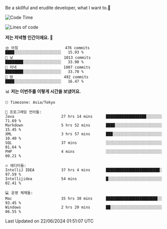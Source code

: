 Be a skillful and erudite developer, what I want to.👶

<!--START_SECTION:waka-->
![Code Time](http://img.shields.io/badge/Code%20Time-920%20hrs%2029%20mins-blue)

![Lines of code](https://img.shields.io/badge/%EC%A0%80%EB%8A%94%20%EC%97%AC%ED%83%9C%EA%B9%8C%EC%A7%80%20-2.3%20million%20%EC%A4%84%EC%9D%98%20%EC%BD%94%EB%93%9C%EB%A5%BC%20%EC%9E%91%EC%84%B1%ED%96%88%EC%96%B4%EC%9A%94.-blue)

**저는 저녁형 인간이에요. 🦉** 

```text
🌞 아침                     476 commits         ████░░░░░░░░░░░░░░░░░░░░░   15.93 % 
🌆 낮　                     1013 commits        ████████░░░░░░░░░░░░░░░░░   33.90 % 
🌃 저녁                     1007 commits        ████████░░░░░░░░░░░░░░░░░   33.70 % 
🌙 밤　                     492 commits         ████░░░░░░░░░░░░░░░░░░░░░   16.47 % 
```


📊 **저는 이번주를 이렇게 시간을 보냈어요.** 

```text
🕑︎ Timezone: Asia/Tokyo

💬 프로그래밍 언어들: 
Java                     27 hrs 14 mins      ██████████████████░░░░░░░   71.69 % 
Markdown                 5 hrs 52 mins       ████░░░░░░░░░░░░░░░░░░░░░   15.45 % 
XML                      3 hrs 57 mins       ███░░░░░░░░░░░░░░░░░░░░░░   10.40 % 
SQL                      37 mins             ░░░░░░░░░░░░░░░░░░░░░░░░░   01.64 % 
PHP                      4 mins              ░░░░░░░░░░░░░░░░░░░░░░░░░   00.21 % 

🔥 에디터들: 
IntelliJ IDEA            37 hrs 4 mins       ████████████████████████░   97.59 % 
Intellijidea             54 mins             █░░░░░░░░░░░░░░░░░░░░░░░░   02.41 % 

💻 운영 체제들: 
Mac                      35 hrs 30 mins      ███████████████████████░░   93.45 % 
Windows                  2 hrs 29 mins       ██░░░░░░░░░░░░░░░░░░░░░░░   06.55 % 
```


 Last Updated on 22/06/2024 01:51:07 UTC
<!--END_SECTION:waka-->
